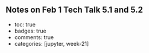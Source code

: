 ## Notes on Feb 1 Tech Talk 5.1 and 5.2
>

- toc: true 
- badges: true
- comments: true
- categories: [jupyter, week-21]